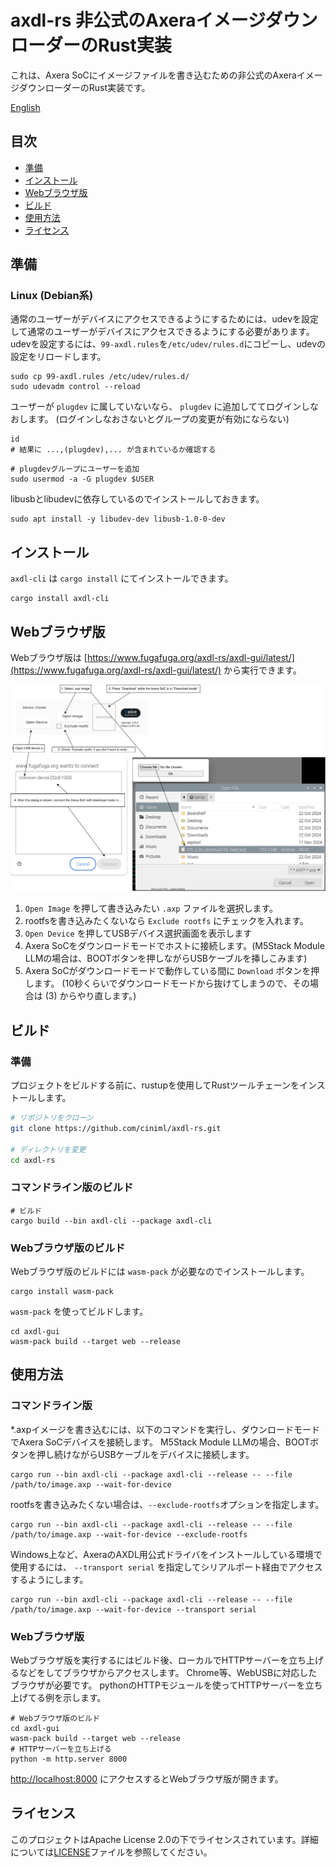 # axdl-rs 非公式のAxeraイメージダウンローダーのRust実装

これは、Axera SoCにイメージファイルを書き込むための非公式のAxeraイメージダウンローダーのRust実装です。

[English](./README.md)

## 目次

- [準備](#準備)
- [インストール](#インストール)
- [Webブラウザ版](#Webブラウザ版)
- [ビルド](#ビルド)
- [使用方法](#使用方法)
- [ライセンス](#ライセンス)

## 準備

### Linux (Debian系)

通常のユーザーがデバイスにアクセスできるようにするためには、udevを設定して通常のユーザーがデバイスにアクセスできるようにする必要があります。
udevを設定するには、`99-axdl.rules`を`/etc/udev/rules.d`にコピーし、udevの設定をリロードします。

```
sudo cp 99-axdl.rules /etc/udev/rules.d/
sudo udevadm control --reload
```

ユーザーが `plugdev` に属していないなら、 `plugdev` に追加しててログインしなおします。 (ログインしなおさないとグループの変更が有効にならない)

```
id 
# 結果に ...,(plugdev),... が含まれているか確認する
```

```
# plugdevグループにユーザーを追加
sudo usermod -a -G plugdev $USER
```

libusbとlibudevに依存しているのでインストールしておきます。

```
sudo apt install -y libudev-dev libusb-1.0-0-dev 
```

## インストール

`axdl-cli` は `cargo install` にてインストールできます。

```
cargo install axdl-cli
```

## Webブラウザ版

Webブラウザ版は [https://www.fugafuga.org/axdl-rs/axdl-gui/latest/](https://www.fugafuga.org/axdl-rs/axdl-gui/latest/) から実行できます。

![axdl-gui](./doc/axdl-gui.drawio.svg)

1. `Open Image` を押して書き込みたい `.axp` ファイルを選択します。
2. rootfsを書き込みたくないなら `Exclude rootfs` にチェックを入れます。
3. `Open Device` を押してUSBデバイス選択画面を表示します
4. Axera SoCをダウンロードモードでホストに接続します。(M5Stack Module LLMの場合は、BOOTボタンを押しながらUSBケーブルを挿しこみます)
5. Axera SoCがダウンロードモードで動作している間に `Download` ボタンを押します。 (10秒くらいでダウンロードモードから抜けてしまうので、その場合は (3) からやり直します。)

## ビルド

### 準備

プロジェクトをビルドする前に、rustupを使用してRustツールチェーンをインストールします。

```bash
# リポジトリをクローン
git clone https://github.com/ciniml/axdl-rs.git

# ディレクトリを変更
cd axdl-rs
```

### コマンドライン版のビルド

```
# ビルド
cargo build --bin axdl-cli --package axdl-cli
```

### Webブラウザ版のビルド

Webブラウザ版のビルドには `wasm-pack` が必要なのでインストールします。

```
cargo install wasm-pack
```

`wasm-pack` を使ってビルドします。

```
cd axdl-gui
wasm-pack build --target web --release
```

## 使用方法

### コマンドライン版

*.axpイメージを書き込むには、以下のコマンドを実行し、ダウンロードモードでAxera SoCデバイスを接続します。
M5Stack Module LLMの場合、BOOTボタンを押し続けながらUSBケーブルをデバイスに接続します。

```shell
cargo run --bin axdl-cli --package axdl-cli --release -- --file /path/to/image.axp --wait-for-device
```

rootfsを書き込みたくない場合は、`--exclude-rootfs`オプションを指定します。

```shell
cargo run --bin axdl-cli --package axdl-cli --release -- --file /path/to/image.axp --wait-for-device --exclude-rootfs
```

Windows上など、AxeraのAXDL用公式ドライバをインストールしている環境で使用するには、 `--transport serial` を指定してシリアルポート経由でアクセスするようにします。

```shell
cargo run --bin axdl-cli --package axdl-cli --release -- --file /path/to/image.axp --wait-for-device --transport serial
```

### Webブラウザ版

Webブラウザ版を実行するにはビルド後、ローカルでHTTPサーバーを立ち上げるなどをしてブラウザからアクセスします。
Chrome等、WebUSBに対応したブラウザが必要です。
pythonのHTTPモジュールを使ってHTTPサーバーを立ち上げてる例を示します。

```
# Webブラウザ版のビルド
cd axdl-gui
wasm-pack build --target web --release
# HTTPサーバーを立ち上げる
python -m http.server 8000
```

[http://localhost:8000](http://localhost:8000) にアクセスするとWebブラウザ版が開きます。

## ライセンス

このプロジェクトはApache License 2.0の下でライセンスされています。詳細については[LICENSE](LICENSE)ファイルを参照してください。